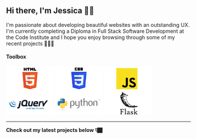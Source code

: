 ## Hi there, I'm Jessica 👋🏾

I'm passionate about developing beautiful websites with an outstanding UX. I'm currently completing a Diploma in Full Stack Software Development at the Code Institute and I hope you enjoy browsing through some of my recent projects 👩🏾‍💻 

#### Toolbox

<img src="images/html5.png" alt="HTML5 Logo" width="130"> <img src="images/css3.png" alt="CSS3 Logo" width="130"> <img src="images/javascript.png" alt="CSS3 Logo" width="130"> <img src="images/jquery.png" alt="jQuery Logo" width="130"> <img src="images/python.png" alt="CSS3 Logo" width="130"> <img src="images/flask.png" alt="CSS3 Logo" width="130">

____

**Check out my latest projects below 👇🏾**
